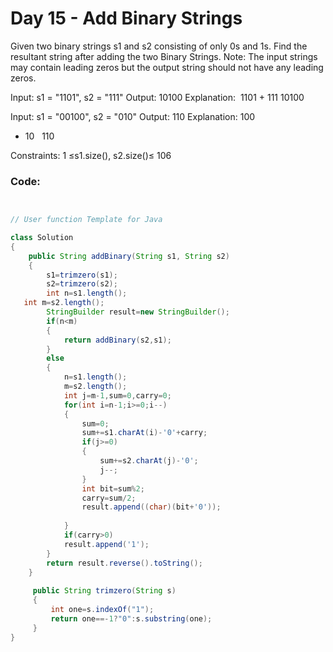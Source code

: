 # Day 15 - Add Binary Strings

Given two binary strings s1 and s2 consisting of only 0s and 1s. Find the resultant string after adding the two Binary Strings.
Note: The input strings may contain leading zeros but the output string should not have any leading zeros.

Input: s1 = "1101", s2 = "111"
Output: 10100
Explanation:
 1101
+ 111
10100

Input: s1 = "00100", s2 = "010"
Output: 110
Explanation: 
  100
+  10
  110


Constraints:
1 ≤s1.size(), s2.size()≤ 106

### Code:
```java


// User function Template for Java

class Solution
{
    public String addBinary(String s1, String s2) 
    {
        s1=trimzero(s1);
        s2=trimzero(s2);
        int n=s1.length();
   int m=s2.length();
        StringBuilder result=new StringBuilder();
        if(n<m)
        {
            return addBinary(s2,s1);
        }
        else
        {
            n=s1.length();
            m=s2.length();
            int j=m-1,sum=0,carry=0;
            for(int i=n-1;i>=0;i--)
            {
                sum=0;
                sum+=s1.charAt(i)-'0'+carry;
                if(j>=0)
                {
                    sum+=s2.charAt(j)-'0';
                    j--;
                }
                int bit=sum%2;
                carry=sum/2;
                result.append((char)(bit+'0'));
                
            }
            if(carry>0)
            result.append('1');
        }
        return result.reverse().toString();
    }
    
     public String trimzero(String s)
     {
         int one=s.indexOf("1");
         return one==-1?"0":s.substring(one);
     }
}
```